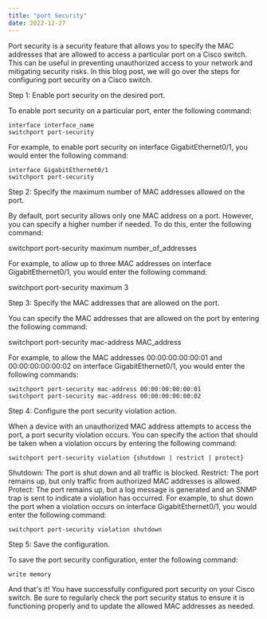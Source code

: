 ```yaml
---
title: "port Security"
date: 2022-12-27
---
```


Port security is a security feature that allows you to specify the MAC addresses that are allowed to access a particular port on a Cisco switch. 
This can be useful in preventing unauthorized access to your network and mitigating security risks. In this blog post, we will go over the steps for configuring port security on a Cisco switch.

Step 1: Enable port security on the desired port.

To enable port security on a particular port, enter the following command:
```
interface interface_name
switchport port-security
```
For example, to enable port security on interface GigabitEthernet0/1, you would enter the following command:
```
interface GigabitEthernet0/1
switchport port-security
```
Step 2: Specify the maximum number of MAC addresses allowed on the port.

By default, port security allows only one MAC address on a port. However, you can specify a higher number if needed. To do this, enter the following command:

switchport port-security maximum number_of_addresses

For example, to allow up to three MAC addresses on interface GigabitEthernet0/1, you would enter the following command:

switchport port-security maximum 3

Step 3: Specify the MAC addresses that are allowed on the port.

You can specify the MAC addresses that are allowed on the port by entering the following command:

switchport port-security mac-address MAC_address

For example, to allow the MAC addresses 00:00:00:00:00:01 and 00:00:00:00:00:02 on interface GigabitEthernet0/1, you would enter the following commands:
```
switchport port-security mac-address 00:00:00:00:00:01
switchport port-security mac-address 00:00:00:00:00:02
```
Step 4: Configure the port security violation action.

When a device with an unauthorized MAC address attempts to access the port, a port security violation occurs. 
You can specify the action that should be taken when a violation occurs by entering the following command:

`switchport port-security violation {shutdown | restrict | protect}`

Shutdown: The port is shut down and all traffic is blocked.
Restrict: The port remains up, but only traffic from authorized MAC addresses is allowed.
Protect: The port remains up, but a log message is generated and an SNMP trap is sent to indicate a violation has occurred.
For example, to shut down the port when a violation occurs on interface GigabitEthernet0/1, you would enter the following command:

`switchport port-security violation shutdown`

Step 5: Save the configuration.

To save the port security configuration, enter the following command:

`write memory`

And that's it! You have successfully configured port security on your Cisco switch. 
Be sure to regularly check the port security status to ensure it is functioning properly and to update the allowed MAC addresses as needed.

